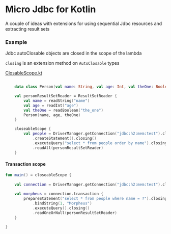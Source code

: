 # Micro Jdbc for Kotlin

A couple of ideas with extensions for using sequential Jdbc resources and extracting result sets

### Example

Jdbc autoClosable objects are closed in the scope of the lambda

`closing` is an extension method on `AutoClosable` types

[ClosableScope.kt](https://github.com/griffio/micro-jdbc/blob/master/src/main/kotlin/griffio/micro/ClosableScope.kt)

```kotlin

    data class Person(val name: String, val age: Int, val theOne: Boolean)

    val personResultSetReader = ResultSetReader {
        val name = readString("name")
        val age = readInt("age")
        val theOne = readBoolean("the_one")
        Person(name, age, theOne)
    }

    closeableScope {
        val people = DriverManager.getConnection("jdbc:h2:mem:test").closing()
            .createStatement().closing()
            .executeQuery("select * from people order by name").closing()
            .readAll(personResultSetReader)
    }
```


#### Transaction scope

``` kotlin
fun main() = closeableScope {
    
    val connection = DriverManager.getConnection("jdbc:h2:mem:test").closing()
    
    val morpheus = connection.transaction {
        prepareStatement("select * from people where name = ?").closing()
            .bindString(1, "Morpheus")
            .executeQuery().closing()
            .readOneOrNull(personResultSetReader)
    }
    
}   
```
